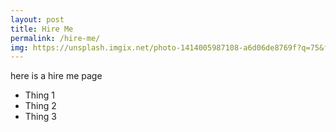 ```yaml
---
layout: post
title: Hire Me
permalink: /hire-me/
img: https://unsplash.imgix.net/photo-1414005987108-a6d06de8769f?q=75&fm=jpg&s=b37798a9dbd0c8884af2261b518970e3
---
```

here is a hire me page

<ul class="listed">
  <li>Thing 1</li>
  <li>Thing 2</li>
  <li>Thing 3</li>
</ul>


